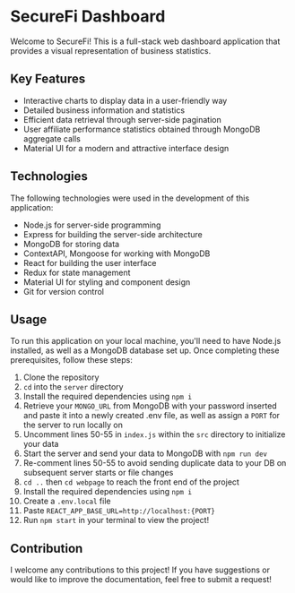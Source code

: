 # SecureFi Dashboard
Welcome to SecureFi! This is a full-stack web dashboard application that provides a visual representation of business statistics.

## Key Features
- Interactive charts to display data in a user-friendly way
- Detailed business information and statistics
- Efficient data retrieval through server-side pagination
- User affiliate performance statistics obtained through MongoDB aggregate calls
- Material UI for a modern and attractive interface design

## Technologies
The following technologies were used in the development of this application:
- Node.js for server-side programming
- Express for building the server-side architecture
- MongoDB for storing data
- ContextAPI, Mongoose for working with MongoDB
- React for building the user interface
- Redux for state management
- Material UI for styling and component design
- Git for version control

## Usage
To run this application on your local machine, you'll need to have Node.js installed, as well as a MongoDB database set up. Once completing these prerequisites, follow these steps:
1. Clone the repository
2. `cd` into the `server` directory
3. Install the required dependencies using `npm i`
4. Retrieve your `MONGO_URL` from MongoDB with your password inserted and paste it into a newly created .env file, as well as assign a `PORT` for the server to run locally on
5. Uncomment lines 50-55 in `index.js` within the `src` directory to initialize your data 
6. Start the server and send your data to MongoDB with `npm run dev`
7. Re-comment lines 50-55 to avoid sending duplicate data to your DB on subsequent server starts or file changes
8. `cd ..` then `cd webpage` to reach the front end of the project
9. Install the required dependencies using `npm i`
10. Create a `.env.local` file
11. Paste `REACT_APP_BASE_URL=http://localhost:{PORT}`
12. Run `npm start` in your terminal to view the project!

## Contribution
I welcome any contributions to this project! If you have suggestions or would like to improve the documentation, feel free to submit a request!


